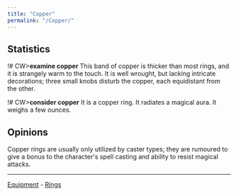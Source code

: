 ```yaml
---
title: "Copper"
permalink: "/Copper/"
---
```


## Statistics

!# CW\>**examine copper**
This band of copper is thicker than most rings, and it is strangely
warm
to the touch. It is well wrought, but lacking intricate decorations;
three
small knobs disturb the copper, each equidistant from the other.

!# CW\>**consider copper**
It is a copper ring.
It radiates a magical aura.
It weighs a few ounces.


## Opinions

Copper rings are usually only utilized by caster types; they are
rumoured to give a bonus to the character's spell casting and ability to
resist magical attacks.


------------------------------------------------------------------------

[Equipment](Equipment "wikilink") - [Rings](Ring "wikilink")
